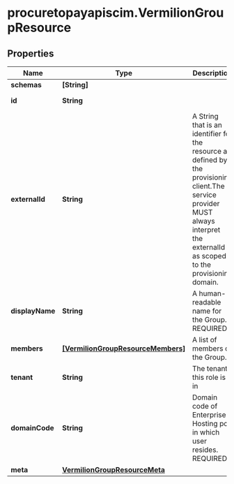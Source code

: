 # procuretopayapiscim.VermilionGroupResource

## Properties

Name | Type | Description | Notes
------------ | ------------- | ------------- | -------------
**schemas** | **[String]** |  | [optional] 
**id** | **String** |  | [optional] [readonly] 
**externalId** | **String** | A String that is an identifier for the resource as defined by the provisioning client.The service provider MUST always interpret the externalId as scoped to the provisioning domain. | [optional] 
**displayName** | **String** | A human-readable name for the Group. REQUIRED. | 
**members** | [**[VermilionGroupResourceMembers]**](VermilionGroupResourceMembers.md) | A list of members of the Group. | [optional] 
**tenant** | **String** | The tenant this role is in | [optional] 
**domainCode** | **String** | Domain code of Enterprise Hosting pod in which user resides. REQUIRED. | 
**meta** | [**VermilionGroupResourceMeta**](VermilionGroupResourceMeta.md) |  | [optional] 



